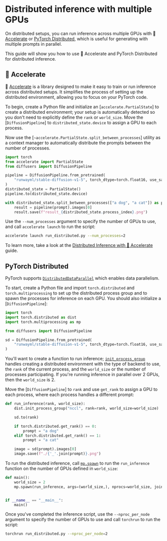 <!--Copyright 2023 The HuggingFace Team. All rights reserved.

Licensed under the Apache License, Version 2.0 (the "License"); you may not use this file except in compliance with
the License. You may obtain a copy of the License at

http://www.apache.org/licenses/LICENSE-2.0

Unless required by applicable law or agreed to in writing, software distributed under the License is distributed on
an "AS IS" BASIS, WITHOUT WARRANTIES OR CONDITIONS OF ANY KIND, either express or implied. See the License for the
specific language governing permissions and limitations under the License.
-->

# Distributed inference with multiple GPUs

On distributed setups, you can run inference across multiple GPUs with 🤗 [Accelerate](https://huggingface.co/docs/accelerate/index) or [PyTorch Distributed](https://pytorch.org/tutorials/beginner/dist_overview.html), which is useful for generating with multiple prompts in parallel.

This guide will show you how to use 🤗 Accelerate and PyTorch Distributed for distributed inference.

## 🤗 Accelerate

🤗 [Accelerate](https://huggingface.co/docs/accelerate/index) is a library designed to make it easy to train or run inference across distributed setups. It simplifies the process of setting up the distributed environment, allowing you to focus on your PyTorch code.

To begin, create a Python file and initialize an [`accelerate.PartialState`] to create a distributed environment; your setup is automatically detected so you don't need to explicitly define the `rank` or `world_size`. Move the [`DiffusionPipeline`] to `distributed_state.device` to assign a GPU to each process.

Now use the [`~accelerate.PartialState.split_between_processes`] utility as a context manager to automatically distribute the prompts between the number of processes.

```py
import torch
from accelerate import PartialState
from diffusers import DiffusionPipeline

pipeline = DiffusionPipeline.from_pretrained(
    "runwayml/stable-diffusion-v1-5", torch_dtype=torch.float16, use_safetensors=True
)
distributed_state = PartialState()
pipeline.to(distributed_state.device)

with distributed_state.split_between_processes(["a dog", "a cat"]) as prompt:
    result = pipeline(prompt).images[0]
    result.save(f"result_{distributed_state.process_index}.png")
```

Use the `--num_processes` argument to specify the number of GPUs to use, and call `accelerate launch` to run the script:

```bash
accelerate launch run_distributed.py --num_processes=2
```

<Tip>

To learn more, take a look at the [Distributed Inference with 🤗 Accelerate](https://huggingface.co/docs/accelerate/en/usage_guides/distributed_inference#distributed-inference-with-accelerate) guide.

</Tip>

## PyTorch Distributed

PyTorch supports [`DistributedDataParallel`](https://pytorch.org/docs/stable/generated/torch.nn.parallel.DistributedDataParallel.html) which enables data parallelism.

To start, create a Python file and import `torch.distributed` and `torch.multiprocessing` to set up the distributed process group and to spawn the processes for inference on each GPU. You should also initialize a [`DiffusionPipeline`]:

```py
import torch
import torch.distributed as dist
import torch.multiprocessing as mp

from diffusers import DiffusionPipeline

sd = DiffusionPipeline.from_pretrained(
    "runwayml/stable-diffusion-v1-5", torch_dtype=torch.float16, use_safetensors=True
)
```

You'll want to create a function to run inference; [`init_process_group`](https://pytorch.org/docs/stable/distributed.html?highlight=init_process_group#torch.distributed.init_process_group) handles creating a distributed environment with the type of backend to use, the `rank` of the current process, and the `world_size` or the number of processes participating. If you're running inference in parallel over 2 GPUs, then the `world_size` is 2.

Move the [`DiffusionPipeline`] to `rank` and use `get_rank` to assign a GPU to each process, where each process handles a different prompt:

```py
def run_inference(rank, world_size):
    dist.init_process_group("nccl", rank=rank, world_size=world_size)

    sd.to(rank)

    if torch.distributed.get_rank() == 0:
        prompt = "a dog"
    elif torch.distributed.get_rank() == 1:
        prompt = "a cat"

    image = sd(prompt).images[0]
    image.save(f"./{'_'.join(prompt)}.png")
```

To run the distributed inference, call [`mp.spawn`](https://pytorch.org/docs/stable/multiprocessing.html#torch.multiprocessing.spawn) to run the `run_inference` function on the number of GPUs defined in `world_size`:

```py
def main():
    world_size = 2
    mp.spawn(run_inference, args=(world_size,), nprocs=world_size, join=True)


if __name__ == "__main__":
    main()
```

Once you've completed the inference script, use the `--nproc_per_node` argument to specify the number of GPUs to use and call `torchrun` to run the script:

```bash
torchrun run_distributed.py --nproc_per_node=2
```
